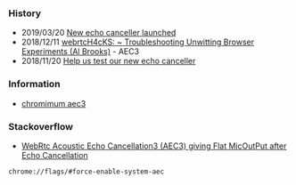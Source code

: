 



### History
- 2019/03/20 [New echo canceller launched](https://groups.google.com/forum/#!topic/discuss-webrtc/BN7occsKDFg)
- 2018/12/11 [webrtcH4cKS: ~ Troubleshooting Unwitting Browser Experiments (Al Brooks)](https://webrtchacks.com/troubleshooting-unwitting-browser-experiments-al-brooks/) - AEC3
- 2018/11/20 [Help us test our new echo canceller](https://groups.google.com/forum/?utm_medium=email&utm_source=footer#!msg/discuss-webrtc/fYw3aNF7W78/ATppWHLNAQAJ)


### Information
- [chromimum aec3](https://chromium.googlesource.com/external/webrtc/+/3c1e558449309be965815e1bf/webrtc/modules/audio_processing/aec3)

### Stackoverflow
- [WebRtc Acoustic Echo Cancellation3 (AEC3) giving Flat MicOutPut after Echo Cancellation](https://stackoverflow.com/questions/54717086/webrtc-acoustic-echo-cancellation3-aec3-giving-flat-micoutput-after-echo-cance)


```
chrome://flags/#force-enable-system-aec
```


